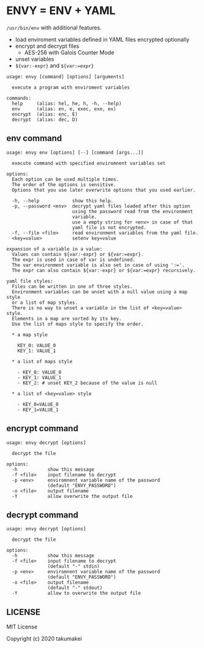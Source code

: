 ENVY = ENV + YAML
======================================================================

`/usr/bin/env` with additional features.

- load enviroment variables defined in YAML files encrypted optionally
- encrypt and decrypt files
  - AES-256 with Galois Counter Mode
- unset variables
- `${var:-expr}` and `${var:=expr}`


```help
usage: envy [command] [options] [arguments]

  execute a program with enviroment variables

commands:
  help     (alias: hel, he, h, -h, --help)
  env      (alias: en, e, exec, exe, ex)
  encrypt  (alias: enc, E)
  decrypt  (alias: dec, D)
```


env command
----------------------------------------------------------------------

```help
usage: envy env [options] [--] [command [args...]]

  execute command with specified enviromnent variables set

options:
  Each option can be used multiple times.
  The order of the options is sensitive.
  Options that you use later overwrite options that you used earlier.

  -h, --help            show this help.
  -p, --password <env>  decrypt yaml files loaded after this option
                        using the password read from the environment
                        variable.
                        use a empty string for <env> in case of that
                        yaml file is not encrypted.
  -f, --file <file>     read environment variables from the yaml file.
  <key=value>           setenv key=value

expansion of a variable in a value:
  Values can contain ${var:-expr} or ${var:=expr}.
  The expr is used in case of var is undefined.
  The var environment variable is also set in case of using ':='.
  The expr can also contain ${var:-expr} or ${var:=expr} recursively.

yaml file styles:
  Files can be written in one of three styles.
  Environment variables can be unset with a null value using a map style
  or a list of map styles.
  There is no way to unset a variable in the list of <key=value> style.
  Elements in a map are sorted by its key.
  Use the list of maps style to specify the order.

  * a map style

    KEY_0: VALUE_0
    KEY_1: VALUE_1

  * a list of maps style

    - KEY_0: VALUE_0
    - KEY_1: VALUE_1
    - KEY_2: # unset KEY_2 because of the value is null

  * a list of <key=value> style

    - KEY_0=VALUE_0
    - KEY_1=VALUE_1
```


encrypt command
----------------------------------------------------------------------

```help
usage: envy decrypt [options]

  decrypt the file

options:
  -h           show this message
  -f <file>    input filename to decrypt
  -p <env>     enviromnent variable name of the password
               (default "ENVY_PASSWORD")
  -o <file>    output filename
  -Y           allow overwrite the output file
```


decrypt command
----------------------------------------------------------------------

```help
usage: envy decrypt [options]

  decrypt the file

options:
  -h           show this message
  -f <file>    input filename to decrypt
               (default "-" stdin)
  -p <env>     enviromnent variable name of the password
               (default "ENVY_PASSWORD")
  -o <file>    output filename
               (default "-" stdout)
  -Y           allow to overwrite the output file
```


LICENSE
----------------------------------------------------------------------

MIT License

Copyright (c) 2020 takumakei
